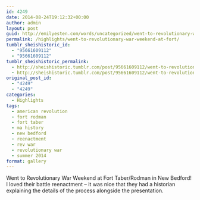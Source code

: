 ```yaml
---
id: 4249
date: 2014-08-24T19:12:32+00:00
author: admin
layout: post
guid: http://emilyesten.com/words/uncategorized/went-to-revolutionary-war-weekend-at-fort/
permalink: /highlights/went-to-revolutionary-war-weekend-at-fort/
tumblr_sheishistoric_id:
  - "95661609112"
  - "95661609112"
tumblr_sheishistoric_permalink:
  - http://sheishistoric.tumblr.com/post/95661609112/went-to-revolutionary-war-weekend-at-fort
  - http://sheishistoric.tumblr.com/post/95661609112/went-to-revolutionary-war-weekend-at-fort
original_post_id:
  - "4249"
  - "4249"
categories:
  - Highlights
tags:
  - american revolution
  - fort rodman
  - fort taber
  - ma history
  - new bedford
  - reenactment
  - rev war
  - revolutionary war
  - summer 2014
format: gallery
---
```

Went to Revolutionary War Weekend at Fort Taber/Rodman in New Bedford! I loved their battle reenactment &#8211; it was nice that they had a historian explaining the details of the process alongside the presentation.